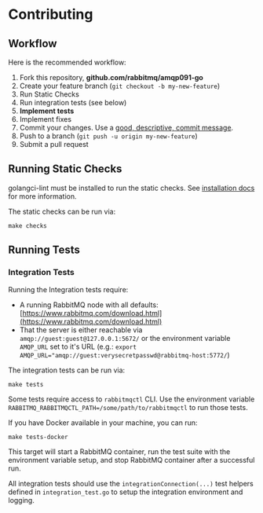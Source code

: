 # Contributing

## Workflow

Here is the recommended workflow:

1. Fork this repository, **github.com/rabbitmq/amqp091-go**
1. Create your feature branch (`git checkout -b my-new-feature`)
1. Run Static Checks
1. Run integration tests (see below)
1. **Implement tests**
1. Implement fixes
1. Commit your changes. Use a [good, descriptive, commit message][good-commit].
1. Push to a branch (`git push -u origin my-new-feature`)
1. Submit a pull request

[good-commit]: https://cbea.ms/git-commit/

## Running Static Checks

golangci-lint must be installed to run the static checks. See
[installation docs](https://golangci-lint.run/usage/install/) for more
information.

The static checks can be run via:

```shell
make checks
```

## Running Tests

### Integration Tests

Running the Integration tests require:

- A running RabbitMQ node with all defaults:
  [https://www.rabbitmq.com/download.html](https://www.rabbitmq.com/download.html)
- That the server is either reachable via `amqp://guest:guest@127.0.0.1:5672/`
  or the environment variable `AMQP_URL` set to it's URL (e.g.:
  `export AMQP_URL="amqp://guest:verysecretpasswd@rabbitmq-host:5772/`)

The integration tests can be run via:

```shell
make tests
```

Some tests require access to `rabbitmqctl` CLI. Use the environment variable
`RABBITMQ_RABBITMQCTL_PATH=/some/path/to/rabbitmqctl` to run those tests.

If you have Docker available in your machine, you can run:

```shell
make tests-docker
```

This target will start a RabbitMQ container, run the test suite with the
environment variable setup, and stop RabbitMQ container after a successful run.

All integration tests should use the `integrationConnection(...)` test helpers
defined in `integration_test.go` to setup the integration environment and
logging.
